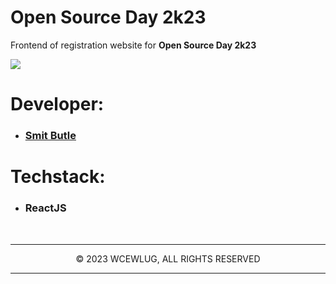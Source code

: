 # Open Source Day 2k23

Frontend of registration website for **Open Source Day 2k23**

<img src="https://res.cloudinary.com/dduur8qoo/image/upload/v1697961012/OSD_banner_yibtjt.png">

<br>

# Developer:

- ### [Smit Butle](https://github.com/smitbutle)

# Techstack:

- ### ReactJS

<br/><hr/>

<p align="center">© 2023 WCEWLUG, ALL RIGHTS RESERVED</p>
<hr/>
</div>
